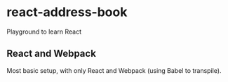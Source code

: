 # react-address-book
Playground to learn React

## React and Webpack
Most basic setup, with only React and Webpack (using Babel to transpile).